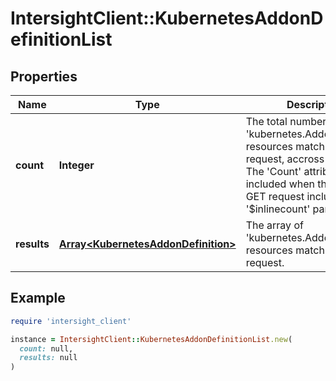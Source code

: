 # IntersightClient::KubernetesAddonDefinitionList

## Properties

| Name | Type | Description | Notes |
| ---- | ---- | ----------- | ----- |
| **count** | **Integer** | The total number of &#39;kubernetes.AddonDefinition&#39; resources matching the request, accross all pages. The &#39;Count&#39; attribute is included when the HTTP GET request includes the &#39;$inlinecount&#39; parameter. | [optional] |
| **results** | [**Array&lt;KubernetesAddonDefinition&gt;**](KubernetesAddonDefinition.md) | The array of &#39;kubernetes.AddonDefinition&#39; resources matching the request. | [optional] |

## Example

```ruby
require 'intersight_client'

instance = IntersightClient::KubernetesAddonDefinitionList.new(
  count: null,
  results: null
)
```

